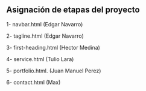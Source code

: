 ## Asignación de etapas del proyecto

1- navbar.html (Edgar Navarro) 


2- tagline.html (Edgar Navarro)


3- first-heading.html (Hector Medina)


4- service.html (Tulio Lara)


5- portfolio.html. (Juan Manuel Perez)

6- contact.html (Max)